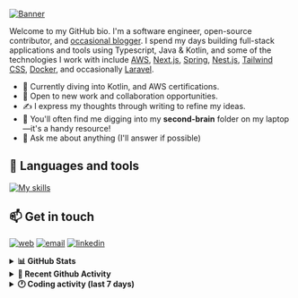 [![Banner](https://raw.githubusercontent.com/wilfriedago/wilfriedago/main/assets/1.png)][website]

Welcome to my GitHub bio. I'm a software engineer, open-source contributor, and [occasional blogger][blog]. I spend my days building full-stack applications and tools using Typescript, Java & Kotlin, and some of the technologies I work with include [AWS](https://aws.amazon.com/fr/), [Next.js](https://nextjs.org/), [Spring](https://spring.io/), [Nest.js](https://nestjs.com/), [Tailwind CSS](https://github.com/tailwindlabs/tailwindcss), [Docker](https://www.docker.com/), and occasionally [Laravel](https://laravel.com/).

- 🔭 Currently diving into Kotlin, and AWS certifications.
- 👯 Open to new work and collaboration opportunities.
- ✍️ I express my thoughts through writing to refine my ideas.
- 🧠 You'll often find me digging into my **second-brain** folder on my laptop—it's a handy resource!
- 💬 Ask me about anything (I'll answer if possible)

## 🎨 Languages and tools

[![My skills](https://skillicons.dev/icons?i=typescript,js,nodejs,nest,java,kotlin,spring,python,fastapi,django,aws,docker,vscode,idea,tailwind&perline=15)](https://wilfriedago.dev/about#skills)

## 📫 Get in touch
[![web](https://img.shields.io/badge/WEBSITE-12100E?logo=google-earth&color=282A36)][website]
[![email](https://img.shields.io/badge/MAIL-12100E?logo=mailgun&color=282A36)][mail]
[![linkedin](https://img.shields.io/badge/LINKEDIN-12100E?logo=linkedin&color=282A36)][linkedin]


<details>
  <summary><b>📊 GitHub Stats</b></summary>
	<br/>
	<p align="left">
		<img width="49.5%" src="https://github-readme-stats.vercel.app/api?username=wilfriedago&show_icons=true&count_private=true&title_color=10b981&icon_color=10b981&theme=react&hide_border=true&rank_icon=github" />
		<img width="49.5%" src="https://streak-stats.demolab.com/?user=wilfriedago&hide_border=true&theme=react&ring=10b981&fire=fff&currStreakNum=fff&sideLabels=10b981&currStreakLabel=10b981&sideNums=fff" />
	</p>
</details>

<details>
  <summary><b>📅 Recent Github Activity</b></summary>
	<br>

<!--RECENT_ACTIVITY:last_update-->
Last Updated: Monday, November 4th, 2024, 4:17:36 AM
<!--RECENT_ACTIVITY:last_update_end-->

<!--RECENT_ACTIVITY:start-->
1. 🔱 Forked [wilfriedago/mui-x](https://github.com/wilfriedago/mui-x) from [mui/mui-x](https://github.com/mui/mui-x)<br>
2. ⭐ Starred [mui/mui-x](https://github.com/mui/mui-x)<br>
3. ⬆️ Pushed 57 commit(s) to [wilfriedago/marble](https://github.com/wilfriedago/marble)<br>
4. 📔 Created new repository [wilfriedago/c-programming](https://github.com/wilfriedago/c-programming)<br>
5. ⭐ Starred [btholt/complete-intro-to-react-v9](https://github.com/btholt/complete-intro-to-react-v9)<br>
<!--RECENT_ACTIVITY:end-->
</details>

<details>
  <summary><b>🕐 Coding activity (last 7 days)</b></summary>
	<br>

<!--START_SECTION:waka-->

```python
Total Time: 44 hrs 1 min

Java              15 hrs 47 mins  █████████░░░░░░░░░░░░░░░░   35.67 %
TypeScript        15 hrs 3 mins   ████████▓░░░░░░░░░░░░░░░░   34.04 %
C                 3 hrs 17 mins   ██░░░░░░░░░░░░░░░░░░░░░░░   07.42 %
SQL               1 hr 54 mins    █░░░░░░░░░░░░░░░░░░░░░░░░   04.30 %
Drools            42 mins         ▒░░░░░░░░░░░░░░░░░░░░░░░░   01.60 %
JavaScript        41 mins         ▒░░░░░░░░░░░░░░░░░░░░░░░░   01.58 %
XML               40 mins         ▒░░░░░░░░░░░░░░░░░░░░░░░░   01.53 %
Makefile          25 mins         ▒░░░░░░░░░░░░░░░░░░░░░░░░   00.97 %
```

<!--END_SECTION:waka-->
</details>

[website]: https://wilfriedago.dev
[linkedin]: https://linkedin.com/in/wilfriedago
[blog]: https://wilfriedago.dev/blog
[mail]: mailto:me@wilfriedago.dev
